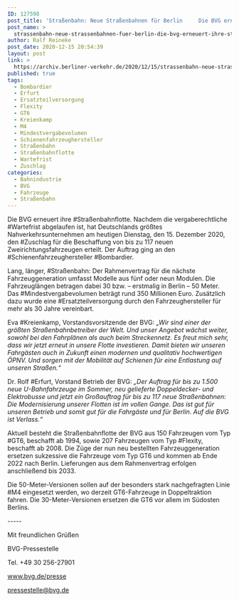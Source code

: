 ```yaml
---
ID: 127598
post_title: 'Straßenbahn: Neue Straßenbahnen für Berlin     Die BVG erneuert ihre Straßenbahnflotte., aus BVG'
post_name: >
  strassenbahn-neue-strassenbahnen-fuer-berlin-die-bvg-erneuert-ihre-strassenbahnflotte-aus-bvg
author: Ralf Reineke
post_date: 2020-12-15 20:54:39
layout: post
link: >
  https://archiv.berliner-verkehr.de/2020/12/15/strassenbahn-neue-strassenbahnen-fuer-berlin-die-bvg-erneuert-ihre-strassenbahnflotte-aus-bvg/
published: true
tags:
  - Bombardier
  - Erfurt
  - Ersatzteilversorgung
  - Flexity
  - GT6
  - Kreienkamp
  - M4
  - Mindestvergabevolumen
  - Schienenfahrzeughersteller
  - Straßenbahn
  - Straßenbahnflotte
  - Wartefrist
  - Zuschlag
categories:
  - Bahnindustrie
  - BVG
  - Fahrzeuge
  - Straßenbahn
---
```

<p style="font-weight: 400;">Die BVG erneuert ihre #Straßenbahnflotte. Nachdem die vergaberechtliche #Wartefrist abgelaufen ist, hat Deutschlands größtes Nahverkehrsunternehmen am heutigen Dienstag, den 15. Dezember 2020, den #Zuschlag für die Beschaffung von bis zu 117 neuen Zweirichtungsfahrzeugen erteilt. Der Auftrag ging an den #Schienenfahrzeughersteller #Bombardier.</p>
<p style="font-weight: 400;">Lang, länger, #Straßenbahn: Der Rahmenvertrag für die nächste Fahrzeuggeneration umfasst Modelle aus fünf oder neun Modulen. Die Fahrzeuglängen betragen dabei 30 bzw. – erstmalig in Berlin – 50 Meter. Das #Mindestvergabevolumen beträgt rund 350 Millionen Euro. Zusätzlich dazu wurde eine #Ersatzteilversorgung durch den Fahrzeughersteller für mehr als 30 Jahre vereinbart.</p>
<p style="font-weight: 400;">Eva #Kreienkamp, Vorstandsvorsitzende der BVG: <em>„Wir sind einer der größten Straßenbahnbetreiber der Welt. Und unser Angebot wächst weiter, sowohl bei den Fahrplänen als auch beim Streckennetz. Es freut mich sehr, dass wir jetzt erneut in unsere Flotte investieren. Damit bieten wir unseren Fahrgästen auch in Zukunft einen modernen und qualitativ hochwertigen ÖPNV. Und sorgen mit der Mobilität auf Schienen für eine Entlastung auf unseren Straßen.“</em></p>
<p style="font-weight: 400;">Dr. Rolf #Erfurt, Vorstand Betrieb der BVG: <em>„Der Auftrag für bis zu 1.500 neue U-Bahnfahrzeuge im Sommer, neu gelieferte Doppeldecker- und Elektrobusse und jetzt ein Großauftrag für bis zu 117 neue Straßenbahnen: Die Modernisierung unserer Flotten ist im vollen Gange. Das ist gut für unseren Betrieb und somit gut für die Fahrgäste und für Berlin. Auf die BVG ist Verlass.“</em></p>
<p style="font-weight: 400;">Aktuell besteht die Straßenbahnflotte der BVG aus 150 Fahrzeugen vom Typ #GT6, beschafft ab 1994, sowie 207 Fahrzeugen vom Typ #Flexity, beschafft ab 2008. Die Züge der nun neu bestellten Fahrzeuggeneration ersetzen sukzessive die Fahrzeuge vom Typ GT6 und kommen ab Ende 2022 nach Berlin. Lieferungen aus dem Rahmenvertrag erfolgen anschließend bis 2033.</p>
<p style="font-weight: 400;">Die 50-Meter-Versionen sollen auf der besonders stark nachgefragten Linie #M4 eingesetzt werden, wo derzeit GT6-Fahrzeuge in Doppeltraktion fahren. Die 30-Meter-Versionen ersetzen die GT6 vor allem im Südosten Berlins.</p>
<p style="font-weight: 400;">-----</p>
<p style="font-weight: 400;">Mit freundlichen Grüßen</p>
<p style="font-weight: 400;">BVG-Pressestelle</p>
<p style="font-weight: 400;">Tel. +49 30 256-27901</p>
<p style="font-weight: 400;"><a href="http://www.bvg.de/presse" data-saferedirecturl="https://www.google.com/url?q=http://www.bvg.de/presse&amp;source=gmail&amp;ust=1608365283724000&amp;usg=AFQjCNHA_HJZD3ruxNTwMUkD925P99R25A">www.bvg.de/presse</a></p>
<p style="font-weight: 400;"><a href="mailto:pressestelle@bvg.de">pressestelle@bvg.de</a></p>